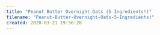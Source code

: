 ```yaml
---
title: "Peanut Butter Overnight Oats (5 Ingredients!)"
filename: "Peanut-Butter-Overnight-Oats-5-Ingredients!"
created: 2020-03-21 19:56:28
---
```

